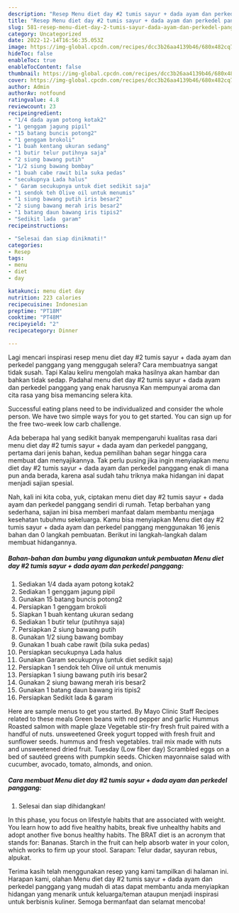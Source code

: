 ```yaml
---
description: "Resep Menu diet day #2 tumis sayur + dada ayam dan perkedel panggang yang Enak Banget"
title: "Resep Menu diet day #2 tumis sayur + dada ayam dan perkedel panggang yang Enak Banget"
slug: 581-resep-menu-diet-day-2-tumis-sayur-dada-ayam-dan-perkedel-panggang-yang-enak-banget
category: Uncategorized
date: 2022-12-14T16:56:35.053Z
image: https://img-global.cpcdn.com/recipes/dcc3b26aa4139b46/680x482cq70/menu-diet-day-2-tumis-sayur-dada-ayam-dan-perkedel-panggang-foto-resep-utama.jpg
hideToc: false
enableToc: true
enableTocContent: false
thumbnail: https://img-global.cpcdn.com/recipes/dcc3b26aa4139b46/680x482cq70/menu-diet-day-2-tumis-sayur-dada-ayam-dan-perkedel-panggang-foto-resep-utama.jpg
cover: https://img-global.cpcdn.com/recipes/dcc3b26aa4139b46/680x482cq70/menu-diet-day-2-tumis-sayur-dada-ayam-dan-perkedel-panggang-foto-resep-utama.jpg
author: Admin
authorAv: notfound
ratingvalue: 4.8
reviewcount: 23
recipeingredient:
- "1/4 dada ayam potong kotak2"
- "1 genggam jagung pipil"
- "15 batang buncis potong2"
- "1 genggam brokoli"
- "1 buah kentang ukuran sedang"
- "1 butir telur putihnya saja"
- "2 siung bawang putih"
- "1/2 siung bawang bombay"
- "1 buah cabe rawit bila suka pedas"
- "secukupnya Lada halus"
- " Garam secukupnya untuk diet sedikit saja"
- "1 sendok teh Olive oil untuk menumis"
- "1 siung bawang putih iris besar2"
- "2 siung bawang merah iris besar2"
- "1 batang daun bawang iris tipis2"
- "Sedikit lada  garam"
recipeinstructions:

- "Selesai dan siap dinikmati!"
categories:
- Resep
tags:
- menu
- diet
- day

katakunci: menu diet day 
nutrition: 223 calories
recipecuisine: Indonesian
preptime: "PT18M"
cooktime: "PT48M"
recipeyield: "2"
recipecategory: Dinner

---
```



Lagi mencari inspirasi resep menu diet day #2 tumis sayur + dada ayam dan perkedel panggang yang menggugah selera? Cara membuatnya sangat tidak susah. Tapi Kalau keliru mengolah maka hasilnya akan hambar dan bahkan tidak sedap. Padahal menu diet day #2 tumis sayur + dada ayam dan perkedel panggang yang enak harusnya Kan mempunyai aroma dan cita rasa yang bisa memancing selera kita.


Successful eating plans need to be individualized and consider the whole person. We have two simple ways for you to get started. You can sign up for the free two-week low carb challenge.

Ada beberapa hal yang sedikit banyak mempengaruhi kualitas rasa dari menu diet day #2 tumis sayur + dada ayam dan perkedel panggang, pertama dari jenis bahan, kedua pemilihan bahan segar hingga cara membuat dan menyajikannya. Tak perlu pusing jika ingin menyiapkan menu diet day #2 tumis sayur + dada ayam dan perkedel panggang enak di mana pun anda berada, karena asal sudah tahu triknya maka hidangan ini dapat menjadi sajian spesial.


Nah, kali ini kita coba, yuk, ciptakan menu diet day #2 tumis sayur + dada ayam dan perkedel panggang sendiri di rumah. Tetap berbahan yang sederhana, sajian ini bisa memberi manfaat dalam membantu menjaga kesehatan tubuhmu sekeluarga. Kamu bisa menyiapkan Menu diet day #2 tumis sayur + dada ayam dan perkedel panggang menggunakan 16 jenis bahan dan 0 langkah pembuatan. Berikut ini langkah-langkah dalam membuat hidangannya.

<!--inarticleads1-->

##### Bahan-bahan dan bumbu yang digunakan untuk pembuatan Menu diet day #2 tumis sayur + dada ayam dan perkedel panggang:

1. Sediakan 1/4 dada ayam potong kotak2
1. Sediakan 1 genggam jagung pipil
1. Gunakan 15 batang buncis potong2
1. Persiapkan 1 genggam brokoli
1. Siapkan 1 buah kentang ukuran sedang
1. Sediakan 1 butir telur (putihnya saja)
1. Persiapkan 2 siung bawang putih
1. Gunakan 1/2 siung bawang bombay
1. Gunakan 1 buah cabe rawit (bila suka pedas)
1. Persiapkan secukupnya Lada halus
1. Gunakan  Garam secukupnya (untuk diet sedikit saja)
1. Persiapkan 1 sendok teh Olive oil untuk menumis
1. Persiapkan 1 siung bawang putih iris besar2
1. Gunakan 2 siung bawang merah iris besar2
1. Gunakan 1 batang daun bawang iris tipis2
1. Persiapkan Sedikit lada &amp; garam


Here are sample menus to get you started. By Mayo Clinic Staff Recipes related to these meals Green beans with red pepper and garlic Hummus Roasted salmon with maple glaze Vegetable stir-fry fresh fruit paired with a handful of nuts. unsweetened Greek yogurt topped with fresh fruit and sunflower seeds. hummus and fresh vegetables. trail mix made with nuts and unsweetened dried fruit. Tuesday (Low fiber day) Scrambled eggs on a bed of sautéed greens with pumpkin seeds. Chicken mayonnaise salad with cucumber, avocado, tomato, almonds, and onion. 

<!--inarticleads2-->

##### Cara membuat Menu diet day #2 tumis sayur + dada ayam dan perkedel panggang:


1. Selesai dan siap dihidangkan!

In this phase, you focus on lifestyle habits that are associated with weight. You learn how to add five healthy habits, break five unhealthy habits and adopt another five bonus healthy habits. The BRAT diet is an acronym that stands for: Bananas. Starch in the fruit can help absorb water in your colon, which works to firm up your stool. Sarapan: Telur dadar, sayuran rebus, alpukat. 

Terima kasih telah menggunakan resep yang kami tampilkan di halaman ini. Harapan kami, olahan Menu diet day #2 tumis sayur + dada ayam dan perkedel panggang yang mudah di atas dapat membantu anda menyiapkan hidangan yang menarik untuk keluarga/teman ataupun menjadi inspirasi untuk berbisnis kuliner. Semoga bermanfaat dan selamat mencoba!
